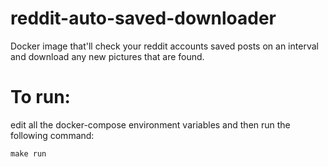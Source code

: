 # reddit-auto-saved-downloader
Docker image that'll check your reddit accounts saved posts on an interval and download any new pictures that are found.

# To run:

edit all the docker-compose environment variables and then run the following command:
```
make run
```
